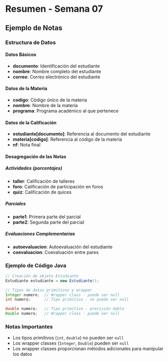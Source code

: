 # Resumen - Semana 07

## Ejemplo de Notas

### Estructura de Datos

#### Datos Básicos
* **documento**: Identificación del estudiante
* **nombre**: Nombre completo del estudiante  
* **correo**: Correo electrónico del estudiante

#### Datos de la Materia
* **codigo**: Código único de la materia
* **nombre**: Nombre de la materia
* **programa**: Programa académico al que pertenece

#### Datos de la Calificación
* **estudiante[documento]**: Referencia al documento del estudiante
* **materia[codigo]**: Referencia al código de la materia
* **nf**: Nota final

#### Desagregación de las Notas

##### Actividades (porcentajes)
* **taller**: Calificación de talleres
* **foro**: Calificación de participación en foros
* **quiz**: Calificación de quices

##### Parciales
* **parte1**: Primera parte del parcial
* **parte2**: Segunda parte del parcial

##### Evaluaciones Complementarias
* **autoevaluacion**: Autoevaluación del estudiante
* **coevaluacion**: Coevaluación entre pares

### Ejemplo de Código Java

```java
// Creación de objeto Estudiante
Estudiante estudiante = new Estudiante();

// Tipos de datos primitivos y wrapper
Integer numero;  // Wrapper class - puede ser null
int numero;      // Tipo primitivo - no puede ser null

double numero;   // Tipo primitivo - precisión doble
Double numero;   // Wrapper class - puede ser null
```

### Notas Importantes
* Los tipos primitivos (`int`, `double`) no pueden ser `null`
* Los wrapper classes (`Integer`, `Double`) pueden ser `null`
* Los wrapper classes proporcionan métodos adicionales para manipular los datos
